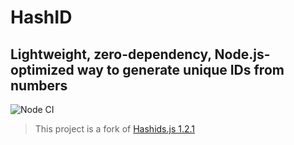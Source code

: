 # HashID

## Lightweight, zero-dependency, Node.js-optimized way to generate unique IDs from numbers

![Node CI](https://github.com/smallwins/hashid/workflows/Node%20CI/badge.svg)

> This project is a fork of [Hashids.js 1.2.1](https://github.com/niieani/hashids.js)
